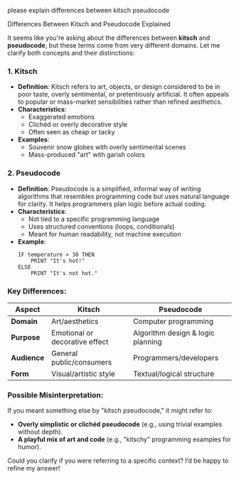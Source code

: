 please explain differences between kitsch pseudocode


Differences Between Kitsch and Pseudocode Explained

It seems like you're asking about the differences between **kitsch** and **pseudocode**, but these terms come from very different domains. Let me clarify both concepts and their distinctions:

### 1. **Kitsch**  
   - **Definition**: Kitsch refers to art, objects, or design considered to be in poor taste, overly sentimental, or pretentiously artificial. It often appeals to popular or mass-market sensibilities rather than refined aesthetics.  
   - **Characteristics**:  
     - Exaggerated emotions  
     - Clichéd or overly decorative style  
     - Often seen as cheap or tacky  
   - **Examples**:  
     - Souvenir snow globes with overly sentimental scenes  
     - Mass-produced "art" with garish colors  

### 2. **Pseudocode**  
   - **Definition**: Pseudocode is a simplified, informal way of writing algorithms that resembles programming code but uses natural language for clarity. It helps programmers plan logic before actual coding.  
   - **Characteristics**:  
     - Not tied to a specific programming language  
     - Uses structured conventions (loops, conditionals)  
     - Meant for human readability, not machine execution  
   - **Example**:  
     ```plaintext
     IF temperature > 30 THEN
         PRINT "It's hot!"
     ELSE
         PRINT "It's not hot."
     ```

### Key Differences:  
| Aspect          | Kitsch                          | Pseudocode                     |
|-----------------|---------------------------------|--------------------------------|
| **Domain**      | Art/aesthetics                  | Computer programming           |
| **Purpose**     | Emotional or decorative effect  | Algorithm design & logic planning |
| **Audience**    | General public/consumers        | Programmers/developers         |
| **Form**        | Visual/artistic style           | Textual/logical structure      |

### Possible Misinterpretation:  
If you meant something else by "kitsch pseudocode," it might refer to:  
- **Overly simplistic or clichéd pseudocode** (e.g., using trivial examples without depth).  
- **A playful mix of art and code** (e.g., "kitschy" programming examples for humor).  

Could you clarify if you were referring to a specific context? I’d be happy to refine my answer!
